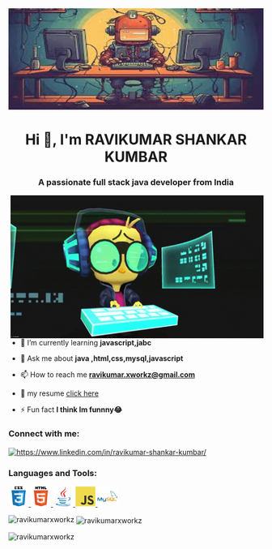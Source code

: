 <img src="https://github.com/ravikumarxworkz/my_resume/blob/main/banner.jpg" alt="logo" height="200" width="1000">

<h1 align="center">Hi 👋, I'm RAVIKUMAR SHANKAR KUMBAR</h1>
<h3 align="center">A passionate full stack java developer from India</h3>

<img align="right" alt="coding" width="500" src="https://github.com/ravikumarxworkz/my_resume/blob/main/github.gif">

- 🌱 I’m currently learning **javascript,jabc**

- 💬 Ask me about **java ,html,css,mysql,javascript**

- 📫 How to reach me **ravikumar.xworkz@gmail.com**
- 📄 my resume <a href="http://github.com/ravikumarxworkz/my_resume/blob/main/RAVI%20SK.pdf" target="_blank" rel="noopener noreferrer">click here</a>

- ⚡ Fun fact **I think Im funnny😂**

<h3 align="left">Connect with me:</h3>
<p align="left">
<a href="https://www.linkedin.com/in/ravikumar-shankar-kumbar/" target="blank"><img align="center" src="https://raw.githubusercontent.com/rahuldkjain/github-profile-readme-generator/master/src/images/icons/Social/linked-in-alt.svg" alt="https://www.linkedin.com/in/ravikumar-shankar-kumbar/" height="30" width="40" /></a>
</p>

<h3 align="left">Languages and Tools:</h3>
<p align="left"> <a href="https://www.w3schools.com/css/" target="_blank" rel="noreferrer"> <img src="https://raw.githubusercontent.com/devicons/devicon/master/icons/css3/css3-original-wordmark.svg" alt="css3" width="40" height="40"/> </a> <a href="https://www.w3.org/html/" target="_blank" rel="noreferrer"> <img src="https://raw.githubusercontent.com/devicons/devicon/master/icons/html5/html5-original-wordmark.svg" alt="html5" width="40" height="40"/> </a> <a href="https://www.java.com" target="_blank" rel="noreferrer"> <img src="https://raw.githubusercontent.com/devicons/devicon/master/icons/java/java-original.svg" alt="java" width="40" height="40"/> </a> <a href="https://developer.mozilla.org/en-US/docs/Web/JavaScript" target="_blank" rel="noreferrer"> <img src="https://raw.githubusercontent.com/devicons/devicon/master/icons/javascript/javascript-original.svg" alt="javascript" width="40" height="40"/> </a> <a href="https://www.mysql.com/" target="_blank" rel="noreferrer"> <img src="https://raw.githubusercontent.com/devicons/devicon/master/icons/mysql/mysql-original-wordmark.svg" alt="mysql" width="40" height="40"/> </a> </p>

<p><img align="left" src="https://github-readme-stats.vercel.app/api/top-langs?username=ravikumarxworkz&show_icons=true&locale=en&layout=compact" alt="ravikumarxworkz" /></p>

<p>&nbsp;<img align="center" src="https://github-readme-stats.vercel.app/api?username=ravikumarxworkz&show_icons=true&locale=en" alt="ravikumarxworkz" /></p>

<p><img align="center" src="https://github-readme-streak-stats.herokuapp.com/?user=ravikumarxworkz&" alt="ravikumarxworkz" /></p>
